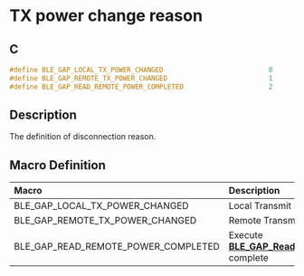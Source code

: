 # TX power change reason

## C

```c
#define BLE_GAP_LOCAL_TX_POWER_CHANGED                          0
#define BLE_GAP_REMOTE_TX_POWER_CHANGED                         1
#define BLE_GAP_READ_REMOTE_POWER_COMPLETED                     2
```

## Description

The definition of disconnection reason.

## Macro Definition

|Macro|Description|
|:---|:---|
|BLE_GAP_LOCAL_TX_POWER_CHANGED|Local Transmit Power Changed|
|BLE_GAP_REMOTE_TX_POWER_CHANGED|Remote Transmit Power Changed|
|BLE_GAP_READ_REMOTE_POWER_COMPLETED|Execute **[BLE_GAP_ReadRemoteTxPowerLevel](GUID-9201A66B-3435-483C-AFEC-463BCA070D82.md)** complete|

